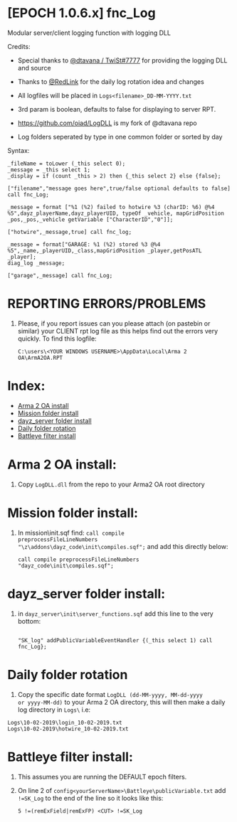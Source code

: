 # [EPOCH 1.0.6.x] fnc_Log
Modular server/client logging function with logging DLL

Credits:
* Special thanks to [@dtavana / TwiSt#7777](https://github.com/dtavana/LogDLL) for providing the logging DLL and source
* Thanks to [@RedLink](https://github.com/RedLink-kam) for the daily log rotation idea and changes

* All logfiles will be placed in <code>Logs\<filename>_DD-MM-YYYY.txt</code>
* 3rd param is boolean, defaults to false for displaying to server RPT.
* https://github.com/oiad/LogDLL is my fork of @dtavana repo
* Log folders seperated by type in one common folder or sorted by day

Syntax:

```sqf
_fileName = toLower (_this select 0);
_message = _this select 1;
_display = if (count _this > 2) then {_this select 2} else {false};
```

```sqf
["filename","message goes here",true/false optional defaults to false] call fnc_Log;
```

```sqf
_message = format ["%1 (%2) failed to hotwire %3 (charID: %6) @%4 %5",dayz_playerName,dayz_playerUID, typeOf _vehicle, mapGridPosition _pos,_pos,_vehicle getVariable ["CharacterID","0"]];

["hotwire",_message,true] call fnc_log;
```

```sqf
_message = format["GARAGE: %1 (%2) stored %3 @%4 %5",_name,_playerUID,_class,mapGridPosition _player,getPosATL _player];
diag_log _message;

["garage",_message] call fnc_Log;
```

# REPORTING ERRORS/PROBLEMS

1. Please, if you report issues can you please attach (on pastebin or similar) your CLIENT rpt log file as this helps find out the errors very quickly. To find this logfile:

	```sqf
	C:\users\<YOUR WINDOWS USERNAME>\AppData\Local\Arma 2 OA\ArmA2OA.RPT
	```

# Index:

* [Arma 2 OA install](https://github.com/oiad/scripts/tree/master/fnc_log#arma-2-oa-install)
* [Mission folder install](https://github.com/oiad/scripts/tree/master/fnc_log#mission-folder-install)
* [dayz_server folder install](https://github.com/oiad/scripts/tree/master/fnc_log#dayz_server-folder-install)
* [Daily folder rotation](https://github.com/oiad/scripts/tree/master/fnc_log#daily-folder-rotation)
* [Battleye filter install](https://github.com/oiad/scripts/tree/master/fnc_log#battleye-filter-install)
	
# Arma 2 OA install:

1. Copy <code>LogDLL.dll</code> from the repo to your Arma2 OA root directory

# Mission folder install:

1. In mission\init.sqf find: <code>call compile preprocessFileLineNumbers "\z\addons\dayz_code\init\compiles.sqf";</code> and add this directly below:

	```sqf
	call compile preprocessFileLineNumbers "dayz_code\init\compiles.sqf";
	```

# dayz_server folder install:

1. in <code>dayz_server\init\server_functions.sqf</code> add this line to the very bottom:

	```sqf

	"SK_log" addPublicVariableEventHandler {(_this select 1) call fnc_Log};

	```

# Daily folder rotation

1. Copy the specific date format <code>LogDLL (dd-MM-yyyy, MM-dd-yyyy or yyyy-MM-dd)</code> to your Arma 2 OA directory, this will then make a daily log directory in <code>Logs\\</code> i.e:
```
Logs\10-02-2019\login_10-02-2019.txt
Logs\10-02-2019\hotwire_10-02-2019.txt
```
	
# Battleye filter install:

1. This assumes you are running the DEFAULT epoch filters.

2. On line 2 of <code>config\<yourServerName>\Battleye\publicVariable.txt</code> add <code>!=SK_Log</code> to the end of the line so it looks like this:
	```sqf
	5 !=(remExField|remExFP) <CUT> !=SK_Log
	```

